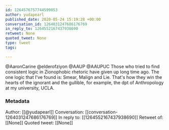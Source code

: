 ```yaml
---
id: 1264576757744599053
author: yudapearl
published_date: 2020-05-24 15:19:28 +00:00
conversation_id: 1264031247686176769
in_reply_to: 1264552167437938690
retweet: None
quoted_tweet: None
type: tweet
tags:

---
```


@AaronCarine @elderofziyon @AAUP @AAUPUC Those who tried to find consistent logic in Zionophobic rhetoric have given up long time ago. The one logic that I've found is: Smear, Malign and Lie. That's how they win the hearts of the ignorant and the gullible, for example,
the dpt of Anthropology at my university, UCLA.

### Metadata

Author: [[@yudapearl]]
Conversation: [[conversation-1264031247686176769]]
In reply to: [[1264552167437938690]]
Retweet of: [[None]]
Quoted tweet: [[None]]
